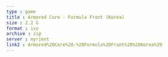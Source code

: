 ```yaml
---
type : game
title : Armored Core - Formula Front (Korea)
size : 2.2 G
format : iso
archive : zip
server : myrient
link2 : Armored%20Core%20-%20Formula%20Front%20%28Korea%29
---
```

